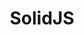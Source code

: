 ---
layout: post.njk
title: "SolidJS"
summary: "A React Killer? We'll see, although solid has a lot going for it in terms of performance, I think the problem is the similarity to React. Why would someone switch from React...for a few k or milliseconds. However. Only time will tell, but still keep an eye out on this one."
thumb: "https://www.solidjs.com/og.jpg"
links:
  - website: https://go.raybo.org/4uVr"
category: shorts
tags:
- external
---